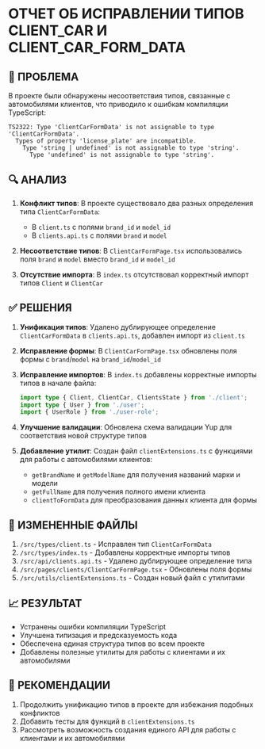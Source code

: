 # ОТЧЕТ ОБ ИСПРАВЛЕНИИ ТИПОВ CLIENT_CAR И CLIENT_CAR_FORM_DATA

## 🚨 ПРОБЛЕМА

В проекте были обнаружены несоответствия типов, связанные с автомобилями клиентов, что приводило к ошибкам компиляции TypeScript:

```
TS2322: Type 'ClientCarFormData' is not assignable to type 'ClientCarFormData'.
  Types of property 'license_plate' are incompatible.
    Type 'string | undefined' is not assignable to type 'string'.
      Type 'undefined' is not assignable to type 'string'.
```

## 🔍 АНАЛИЗ

1. **Конфликт типов**: В проекте существовало два разных определения типа `ClientCarFormData`:
   - В `client.ts` с полями `brand_id` и `model_id`
   - В `clients.api.ts` с полями `brand` и `model`

2. **Несоответствие типов**: В `ClientCarFormPage.tsx` использовались поля `brand` и `model` вместо `brand_id` и `model_id`

3. **Отсутствие импорта**: В `index.ts` отсутствовал корректный импорт типов `Client` и `ClientCar`

## ✅ РЕШЕНИЯ

1. **Унификация типов**: Удалено дублирующее определение `ClientCarFormData` в `clients.api.ts`, добавлен импорт из `client.ts`

2. **Исправление формы**: В `ClientCarFormPage.tsx` обновлены поля формы с `brand`/`model` на `brand_id`/`model_id`

3. **Исправление импортов**: В `index.ts` добавлены корректные импорты типов в начале файла:
   ```typescript
   import type { Client, ClientCar, ClientsState } from './client';
   import type { User } from './user';
   import { UserRole } from './user-role';
   ```

4. **Улучшение валидации**: Обновлена схема валидации Yup для соответствия новой структуре типов

5. **Добавление утилит**: Создан файл `clientExtensions.ts` с функциями для работы с автомобилями клиентов:
   - `getBrandName` и `getModelName` для получения названий марки и модели
   - `getFullName` для получения полного имени клиента
   - `clientToFormData` для преобразования данных клиента для формы

## 🔧 ИЗМЕНЕННЫЕ ФАЙЛЫ

1. `/src/types/client.ts` - Исправлен тип `ClientCarFormData`
2. `/src/types/index.ts` - Добавлены корректные импорты типов
3. `/src/api/clients.api.ts` - Удалено дублирующее определение типа
4. `/src/pages/clients/ClientCarFormPage.tsx` - Обновлены поля формы
5. `/src/utils/clientExtensions.ts` - Создан новый файл с утилитами

## 📈 РЕЗУЛЬТАТ

- Устранены ошибки компиляции TypeScript
- Улучшена типизация и предсказуемость кода
- Обеспечена единая структура типов во всем проекте
- Добавлены полезные утилиты для работы с клиентами и их автомобилями

## 📝 РЕКОМЕНДАЦИИ

1. Продолжить унификацию типов в проекте для избежания подобных конфликтов
2. Добавить тесты для функций в `clientExtensions.ts`
3. Рассмотреть возможность создания единого API для работы с клиентами и их автомобилями 